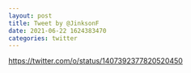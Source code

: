 ```yaml
--- 
layout: post 
title: Tweet by @JinksonF 
date: 2021-06-22 1624383470 
categories: twitter 
--- 
```

https://twitter.com/o/status/1407392377820520450